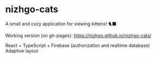 # nizhgo-cats
 A small and cozy application for viewing kittens!  🐈‍⬛
 
Working version (on gh-pages):
https://nizhgo.github.io/nizhgo-cats/


 React + TypeScript + Firebase (authorization and realtime database)
 Adaptive layout

